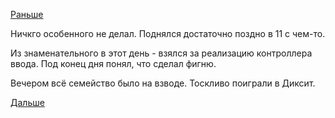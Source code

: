 [Раньше](2019.07.06.md)

Ничкго особенного не делал.
Поднялся достаточно поздно в 11 с чем-то.

Из знаменательного в этот день - взялся за реализацию контроллера ввода.
Под конец дня понял, что сделал фигню.

Вечером всё семейство было на взводе.
Тоскливо поиграли в Диксит.

[Дальше](2019.07.08.md)
